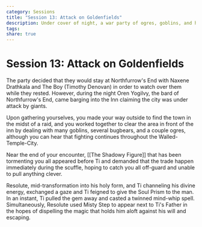 ```yaml
---
category: Sessions
title: "Session 13: Attack on Goldenfields" 
description: Under cover of night, a war party of ogres, goblins, and hobgoblins scale the walls of Goldenfields and plunder it.
tags: 
share: true
---
```

# Session 13: Attack on Goldenfields
The party decided that they would stay at Northfurrow's End with Naxene Drathkala and The Boy (Timothy Denovan) in order to watch over them while they rested. However, during the night Oren Yogilvy, the bard of Northfurrow's End, came barging into the Inn claiming the city was under attack by giants. 

Upon gathering yourselves, you made your way outside to find the town in the midst of a raid, and you worked together to clear the area in front of the inn by dealing with many goblins, several bugbears, and a couple ogres, although you can hear that fighting continues throughout the Walled-Temple-City. 

Near the end of your encounter, [[The Shadowy Figure]] that has been tormenting you all appeared before Ti and demanded that the trade happen immediately during the scuffle, hoping to catch you all off-guard and unable to pull anything clever. 

Resolute, mid-transformation into his holy form, and Ti channeling his divine energy, exchanged a gaze and Ti feigned to give the Soul Prism to the man. In an instant, Ti pulled the gem away and casted a twinned mind-whip spell. Simultaneously, Resolute used Misty Step to appear next to Ti's Father in the hopes of dispelling the magic that holds him aloft against his will and escaping.